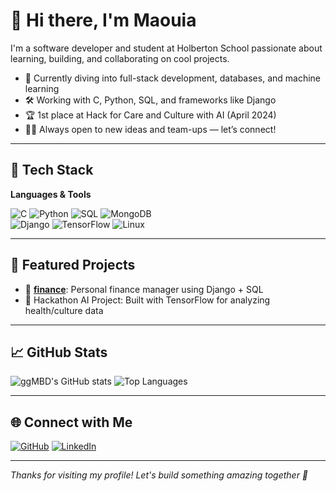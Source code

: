 # 👋 Hi there, I'm Maouia

I'm a software developer and student at Holberton School passionate about learning, building, and collaborating on cool projects.  
- 🧠 Currently diving into full-stack development, databases, and machine learning  
- 🛠️ Working with C, Python, SQL, and frameworks like Django  
- 🏆 1st place at Hack for Care and Culture with AI (April 2024)  
- 🧑‍💻 Always open to new ideas and team-ups — let’s connect!

---

## 🧰 Tech Stack

**Languages & Tools**

![C](https://img.shields.io/badge/C-00599C?style=flat&logo=c&logoColor=white)
![Python](https://img.shields.io/badge/Python-3776AB?style=flat&logo=python&logoColor=white)
![SQL](https://img.shields.io/badge/SQL-4479A1?style=flat&logo=mysql&logoColor=white)
![MongoDB](https://img.shields.io/badge/MongoDB-4EA94B?style=flat&logo=mongodb&logoColor=white)  
![Django](https://img.shields.io/badge/Django-092E20?style=flat&logo=django&logoColor=white)
![TensorFlow](https://img.shields.io/badge/TensorFlow-FF6F00?style=flat&logo=tensorflow&logoColor=white)
![Linux](https://img.shields.io/badge/Linux-FCC624?style=flat&logo=linux&logoColor=black)

---

## 🚀 Featured Projects

- 🔐 [**finance**](https://github.com/ggMBD/finance): Personal finance manager using Django + SQL  
- 🤖 Hackathon AI Project: Built with TensorFlow for analyzing health/culture data  

---

## 📈 GitHub Stats

![ggMBD's GitHub stats](https://github-readme-stats.vercel.app/api?username=ggMBD&show_icons=true&theme=radical)
![Top Languages](https://github-readme-stats.vercel.app/api/top-langs/?username=ggMBD&layout=compact&theme=radical)

---

## 🌐 Connect with Me

[![GitHub](https://img.shields.io/badge/GitHub-100000?style=flat&logo=github&logoColor=white)](https://github.com/ggMBD)
[![LinkedIn](https://img.shields.io/badge/LinkedIn-blue?style=flat&logo=linkedin&logoColor=white)](https://linkedin.com/in/your-link)

---

*Thanks for visiting my profile! Let's build something amazing together 🚀*

